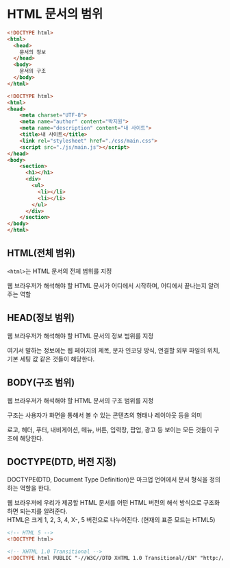 # HTML 문서의 범위

```html
<!DOCTYPE html>
<html>
  <head>
    문서의 정보
  </head>
  <body>
    문서의 구조
  </body>
</html>
```

```html
<!DOCTYPE html>
<html>
<head>
    <meta charset="UTF-8">
    <meta name="author" content="박지원">
    <meta name="description" content="내 사이트">
    <title>내 사이트</title>
    <link rel="stylesheet" href="./css/main.css">
    <script src="./js/main.js"></script>
</head>
<body>
    <section>
      <h1></h1>
      <div>
        <ul>
          <li></li>
          <li></li>
        </ul>
      </div>
    </section>
</body>
</html>
```

## HTML(전체 범위)

`<html>`는 HTML 문서의 전체 범위를 지정

웹 브라우저가 해석해야 할 HTML 문서가 어디에서 시작하며, 어디에서 끝나는지 알려주는 역할

## HEAD(정보 범위)

웹 브라우저가 해석해야 할 HTML 문서의 정보 범위를 지정

여기서 말하는 정보에는 웹 페이지의 제목, 문자 인코딩 방식, 연결할 외부 파일의 위치, 기본 세팅 값 같은 것들이 해당한다.

## BODY(구조 범위)

웹 브라우저가 해석해야 할 HTML 문서의 구조 범위를 지정

구조는 사용자가 화면을 통해서 볼 수 있는 콘텐츠의 형태나 레이아웃 등을 의미 

로고, 헤더, 푸터, 내비게이션, 메뉴, 버튼, 입력창, 팝업, 광고 등 보이는 모든 것들이 구조에 해당한다.

## DOCTYPE(DTD, 버전 지정)

DOCTYPE(DTD, Document Type Definition)은 마크업 언어에서 문서 형식을 정의하는 역할을 한다.

웹 브라우저에 우리가 제공할 HTML 문서를 어떤 HTML 버전의 해석 방식으로 구조화하면 되는지를 알려준다.  
HTML은 크게 1, 2, 3, 4, X-, 5 버전으로 나누어진다. (현재의 표준 모드는 HTML5)

```html
<!-- HTML 5 -->
<!DOCTYPE html>

<!-- XHTML 1.0 Transitional -->
<!DOCTYPE html PUBLIC "-//W3C//DTD XHTML 1.0 Transitional//EN" "http://www.w3.org/TR/xhtml1/DTD/xhtml1-transitional.dtd">
```
